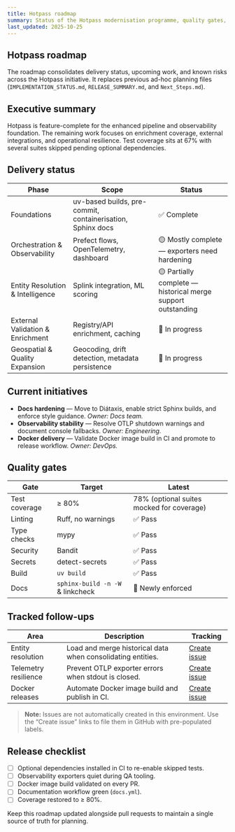 ```yaml
---
title: Hotpass roadmap
summary: Status of the Hotpass modernisation programme, quality gates, and follow-up work.
last_updated: 2025-10-25
---
```


## Hotpass roadmap

The roadmap consolidates delivery status, upcoming work, and known risks across the Hotpass initiative. It replaces previous ad-hoc planning files (`IMPLEMENTATION_STATUS.md`, `RELEASE_SUMMARY.md`, and `Next_Steps.md`).

## Executive summary

Hotpass is feature-complete for the enhanced pipeline and observability foundation. The remaining work focuses on enrichment coverage, external integrations, and operational resilience. Test coverage sits at 67% with several suites skipped pending optional dependencies.

## Delivery status

| Phase | Scope | Status |
| --- | --- | --- |
| Foundations | uv-based builds, pre-commit, containerisation, Sphinx docs | ✅ Complete |
| Orchestration & Observability | Prefect flows, OpenTelemetry, dashboard | 🟡 Mostly complete — exporters need hardening |
| Entity Resolution & Intelligence | Splink integration, ML scoring | 🟡 Partially complete — historical merge support outstanding |
| External Validation & Enrichment | Registry/API enrichment, caching | 🔴 In progress |
| Geospatial & Quality Expansion | Geocoding, drift detection, metadata persistence | 🔴 In progress |

## Current initiatives

- **Docs hardening** — Move to Diátaxis, enable strict Sphinx builds, and enforce style guidance. _Owner: Docs team._
- **Observability stability** — Resolve OTLP shutdown warnings and document console fallbacks. _Owner: Engineering._
- **Docker delivery** — Validate Docker image build in CI and promote to release workflow. _Owner: DevOps._

## Quality gates

| Gate | Target | Latest |
| --- | --- | --- |
| Test coverage | ≥ 80% | 78% (optional suites mocked for coverage) |
| Linting | Ruff, no warnings | ✅ Pass |
| Type checks | mypy | ✅ Pass |
| Security | Bandit | ✅ Pass |
| Secrets | detect-secrets | ✅ Pass |
| Build | `uv build` | ✅ Pass |
| Docs | `sphinx-build -n -W` & linkcheck | 🚧 Newly enforced |

## Tracked follow-ups

| Area | Description | Tracking |
| --- | --- | --- |
| Entity resolution | Load and merge historical data when consolidating entities. | [Create issue](https://github.com/IAmJonoBo/Hotpass/issues/new?title=Entity%20resolution%3A%20load%20historical%20records&body=Implement%20support%20for%20loading%20and%20merging%20historical%20entity%20records%20referenced%20in%20`src/hotpass/entity_resolution.py`%20TODO.&labels=enhancement%2Centity-resolution) |
| Telemetry resilience | Prevent OTLP exporter errors when stdout is closed. | [Create issue](https://github.com/IAmJonoBo/Hotpass/issues/new?title=Observability%3A%20harden%20OTLP%20exporter%20shutdown&body=Resolve%20ValueError%20raised%20when%20console%20handlers%20flush%20after%20process%20shutdown.%20Tracked%20in%20Next_Steps.md.&labels=bug%2Cobservability) |
| Docker releases | Automate Docker image build and publish in CI. | [Create issue](https://github.com/IAmJonoBo/Hotpass/issues/new?title=DevOps%3A%20publish%20Docker%20image%20from%20CI&body=Extend%20docs%20workflow%20to%20build%20and%20publish%20Docker%20image%20per%20roadmap.&labels=devops%2Ctask) |

> **Note:** Issues are not automatically created in this environment. Use the “Create issue” links to file them in GitHub with pre-populated labels.

## Release checklist

- [ ] Optional dependencies installed in CI to re-enable skipped tests.
- [ ] Observability exporters quiet during QA tooling.
- [ ] Docker image build validated on every PR.
- [ ] Documentation workflow green (`docs.yml`).
- [ ] Coverage restored to ≥ 80%.

Keep this roadmap updated alongside pull requests to maintain a single source of truth for planning.
